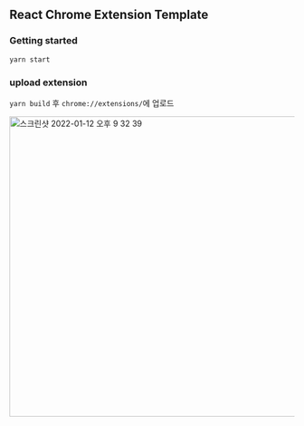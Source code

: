 ## React Chrome Extension Template

### Getting started
`yarn start`

### upload extension
`yarn build` 후 `chrome://extensions/`에 업로드

<img width="530" alt="스크린샷 2022-01-12 오후 9 32 39" src="https://user-images.githubusercontent.com/72637095/149140991-e2a51902-e837-4822-b16c-b2619d47f32e.png">
